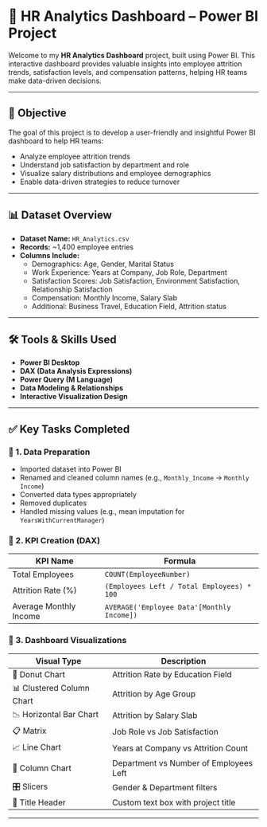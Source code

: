 # 💼 HR Analytics Dashboard – Power BI Project

Welcome to my **HR Analytics Dashboard** project, built using Power BI. This interactive dashboard provides valuable insights into employee attrition trends, satisfaction levels, and compensation patterns, helping HR teams make data-driven decisions.

---

## 📌 Objective

The goal of this project is to develop a user-friendly and insightful Power BI dashboard to help HR teams:

- Analyze employee attrition trends
- Understand job satisfaction by department and role
- Visualize salary distributions and employee demographics
- Enable data-driven strategies to reduce turnover

---

## 📊 Dataset Overview

- **Dataset Name:** `HR_Analytics.csv`  
- **Records:** ~1,400 employee entries  
- **Columns Include:**
  - Demographics: Age, Gender, Marital Status
  - Work Experience: Years at Company, Job Role, Department
  - Satisfaction Scores: Job Satisfaction, Environment Satisfaction, Relationship Satisfaction
  - Compensation: Monthly Income, Salary Slab
  - Additional: Business Travel, Education Field, Attrition status

---

## 🛠️ Tools & Skills Used

- **Power BI Desktop**
- **DAX (Data Analysis Expressions)**
- **Power Query (M Language)**
- **Data Modeling & Relationships**
- **Interactive Visualization Design**

---

## ✅ Key Tasks Completed

### 🔹 1. Data Preparation

- Imported dataset into Power BI
- Renamed and cleaned column names (e.g., `Monthly_Income` → `Monthly Income`)
- Converted data types appropriately
- Removed duplicates
- Handled missing values (e.g., mean imputation for `YearsWithCurrentManager`)

### 🔹 2. KPI Creation (DAX)

| **KPI Name**            | **Formula**                                              |
|-------------------------|-----------------------------------------------------------|
| Total Employees         | `COUNT(EmployeeNumber)`                                   |
| Attrition Rate (%)      | `(Employees Left / Total Employees) * 100`               |
| Average Monthly Income  | `AVERAGE('Employee Data'[Monthly Income])`                |

### 🔹 3. Dashboard Visualizations

| **Visual Type**             | **Description**                                |
|----------------------------|------------------------------------------------|
| 🧁 Donut Chart              | Attrition Rate by Education Field              |
| 📊 Clustered Column Chart   | Attrition by Age Group                         |
| 📉 Horizontal Bar Chart     | Attrition by Salary Slab                       |
| 📋 Matrix                   | Job Role vs Job Satisfaction                   |
| 📈 Line Chart               | Years at Company vs Attrition Count            |
| 🏢 Column Chart             | Department vs Number of Employees Left         |
| 🎛️ Slicers                  | Gender & Department filters                    |
| 📝 Title Header             | Custom text box with project title             |

---

